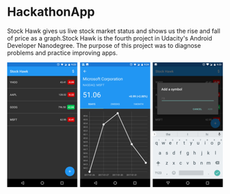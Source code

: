# HackathonApp #
Stock Hawk gives us live stock market status and shows us the rise and fall of price as a graph.Stock Hawk is the fourth project in Udacity's Android Developer Nanodegree. The purpose of this project was to diagnose problems and practice improving apps.

![ScreenShot](img/stockHawk.jpg)

